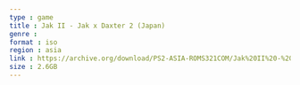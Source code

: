 ```yaml
---
type : game
title : Jak II - Jak x Daxter 2 (Japan)
genre : 
format : iso
region : asia
link : https://archive.org/download/PS2-ASIA-ROMS321COM/Jak%20II%20-%20Jak%20x%20Daxter%202%20%28Japan%29.7z
size : 2.6GB
---
```

